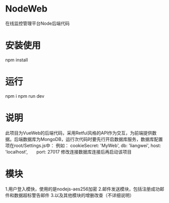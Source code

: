 # NodeWeb
在线监控管理平台Node后端代码
# 安装使用 #
npm install

# 运行
npm i
npm run dev

# 说明
此项目为VueWeb的后端代码，采用Retful风格的API作为交互，为前端提供数据。后端数据库为MongoDB，运行次代码时要先行开启数据库服务，数据库配置项在root/Settings.js中：
例如： cookieSecret: 'MyWeb',
       db: 'liangwei',
       host: 'localhost',
       port: 27017
修改连接数据库连接后再启动该项目

# 模块
1.用户登入模快，使用的是nodejs-aes256加密
2.邮件发送模块，包括注册成功邮件和数据超标警告邮件
3.以及其他模块的增删改查（不详细说明）


